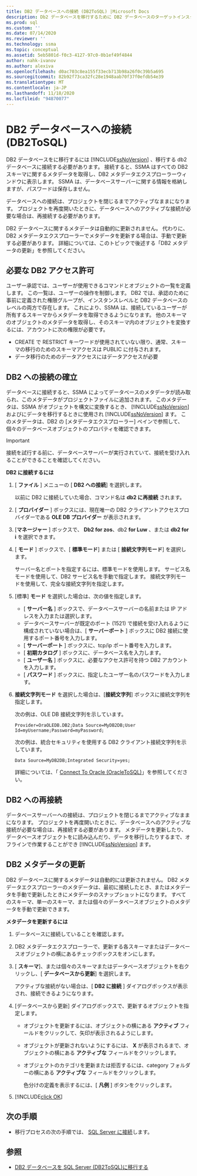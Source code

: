 ```yaml
---
title: DB2 データベースへの接続 (DB2ToSQL) |Microsoft Docs
description: Db2 データベースを移行するために DB2 データベースのターゲットインスタンスに接続する方法について説明します。 SSMA は、すべての DB2 スキーマに関するメタデータを取得します。
ms.prod: sql
ms.custom: ''
ms.date: 07/14/2020
ms.reviewer: ''
ms.technology: ssma
ms.topic: conceptual
ms.assetid: 5eb5801d-f0c3-4127-97c0-0b1ef49f4844
author: nahk-ivanov
ms.author: alexiva
ms.openlocfilehash: d0ac703c8ea155f33ecb713b98a26f0c39b5a695
ms.sourcegitcommit: 82b92f73ca32fc28e1948aab70f37f0efdb54e39
ms.translationtype: MT
ms.contentlocale: ja-JP
ms.lasthandoff: 11/18/2020
ms.locfileid: "94870077"
---
```

# <a name="connecting-to-db2-database-db2tosql"></a>DB2 データベースへの接続 (DB2ToSQL)

DB2 データベースをに移行するには [!INCLUDE[ssNoVersion](../../includes/ssnoversion-md.md)] 、移行する db2 データベースに接続する必要があります。 接続すると、SSMA はすべての DB2 スキーマに関するメタデータを取得し、DB2 メタデータエクスプローラーウィンドウに表示します。 SSMA は、データベースサーバーに関する情報を格納しますが、パスワードは保存しません。

データベースへの接続は、プロジェクトを閉じるまでアクティブなままになります。 プロジェクトを再度開いたときに、データベースへのアクティブな接続が必要な場合は、再接続する必要があります。

DB2 データベースに関するメタデータは自動的に更新されません。 代わりに、DB2 メタデータエクスプローラーでメタデータを更新する場合は、手動で更新する必要があります。 詳細については、このトピックで後述する「DB2 メタデータの更新」を参照してください。

## <a name="required-db2-permissions"></a>必要な DB2 アクセス許可

ユーザー承認では、ユーザーが使用できるコマンドとオブジェクトの一覧を定義します。 この一覧は、ユーザーの操作を制御します。 DB2 では、承認のために事前に定義された権限グループが、インスタンスレベルと DB2 データベースのレベルの両方で存在します。 これにより、SSMA は、接続しているユーザーが所有するスキーマからメタデータを取得できるようになります。 他のスキーマのオブジェクトのメタデータを取得し、そのスキーマ内のオブジェクトを変換するには、アカウントに次の権限が必要です。

- CREATE で RESTRICT キーワードが使用されていない限り、通常、スキーマの移行のためのスキーマアクセスは PUBLIC に付与されます。
- データ移行のためのデータアクセスにはデータアクセスが必要

## <a name="establishing-a-connection-to-db2"></a>DB2 への接続の確立

データベースに接続すると、SSMA によってデータベースのメタデータが読み取られ、このメタデータがプロジェクトファイルに追加されます。 このメタデータは、SSMA がオブジェクトを構文に変換するとき、 [!INCLUDE[ssNoVersion](../../includes/ssnoversion-md.md)] およびにデータを移行するときに使用され [!INCLUDE[ssNoVersion](../../includes/ssnoversion-md.md)] ます。 このメタデータは、DB2 の [メタデータエクスプローラー] ペインで参照して、個々のデータベースオブジェクトのプロパティを確認できます。  

> [!IMPORTANT]
> 接続を試行する前に、データベースサーバーが実行されていて、接続を受け入れることができることを確認してください。

**DB2 に接続するには**

1. [ **ファイル** ] メニューの [ **DB2 への接続**] を選択します。

   以前に DB2 に接続していた場合、コマンド名は **db2 に再接続** されます。

2. [ **プロバイダー** ] ボックスには、現在唯一の DB2 クライアントアクセスプロバイダーである **OLE DB プロバイダー** が表示されます。

3. [**マネージャー** ] ボックスで、 **Db2 for zos**、db2 **for Luw** 、または **db2 for i** を選択できます。

4. [ **モード** ] ボックスで、[ **標準モード**] または [ **接続文字列モード**] を選択します。

   サーバー名とポートを指定するには、標準モードを使用します。 サービス名モードを使用して、DB2 サービス名を手動で指定します。 接続文字列モードを使用して、完全な接続文字列を指定します。

5. [標準] **モード** を選択した場合は、次の値を指定します。

   - [ **サーバー名** ] ボックスで、データベースサーバーの名前または IP アドレスを入力または選択します。
   - データベースサーバーが既定のポート (1521) で接続を受け入れるように構成されていない場合は、[ **サーバーポート** ] ボックスに DB2 接続に使用するポート番号を入力します。
   - [ **サーバーポート** ] ボックスに、tcp/ip ポート番号を入力します。
   - [ **初期カタログ** ] ボックスに、データベース名を入力します。
   - [ **ユーザー名** ] ボックスに、必要なアクセス許可を持つ DB2 アカウントを入力します。
   - [ **パスワード** ] ボックスに、指定したユーザー名のパスワードを入力します。

6. **接続文字列モード** を選択した場合は、[**接続文字列**] ボックスに接続文字列を指定します。

   次の例は、OLE DB 接続文字列を示しています。

   `Provider=OraOLEDB.DB2;Data Source=MyDB2DB;User Id=myUsername;Password=myPassword;`

   次の例は、統合セキュリティを使用する DB2 クライアント接続文字列を示しています。
  
   `Data Source=MyDB2DB;Integrated Security=yes;`

   詳細については、「 [Connect To Oracle &#40;OracleToSQL&#41;](../../ssma/oracle/connect-to-oracle-oracletosql.md)」を参照してください。
  
## <a name="reconnecting-to-db2"></a>DB2 への再接続

データベースサーバーへの接続は、プロジェクトを閉じるまでアクティブなままになります。 プロジェクトを再度開いたときに、データベースへのアクティブな接続が必要な場合は、再接続する必要があります。 メタデータを更新したり、データベースオブジェクトをに読み込んだり、データを移行したりするまで、オフラインで作業することができ [!INCLUDE[ssNoVersion](../../includes/ssnoversion-md.md)] ます。

## <a name="refreshing-db2-metadata"></a>DB2 メタデータの更新

DB2 データベースに関するメタデータは自動的には更新されません。 DB2 メタデータエクスプローラーのメタデータは、最初に接続したとき、またはメタデータを手動で更新したときにメタデータのスナップショットになります。 すべてのスキーマ、単一のスキーマ、または個々のデータベースオブジェクトのメタデータを手動で更新できます。

**メタデータを更新するには**

1. データベースに接続していることを確認します。
2. DB2 メタデータエクスプローラーで、更新する各スキーマまたはデータベースオブジェクトの横にあるチェックボックスをオンにします。
3. [ **スキーマ**]、または個々のスキーマまたはデータベースオブジェクトを右クリックし、[ **データベースから更新**] を選択します。

   アクティブな接続がない場合は、[ **DB2 に接続** ] ダイアログボックスが表示され、接続できるようになります。
  
4. [データベースから更新] ダイアログボックスで、更新するオブジェクトを指定します。
   - オブジェクトを更新するには、オブジェクトの横にある **アクティブ** フィールドをクリックして、矢印が表示されるようにします。
   - オブジェクトが更新されないようにするには、 **X** が表示されるまで、オブジェクトの横にある **アクティブな** フィールドをクリックします。
   - オブジェクトのカテゴリを更新または拒否するには、category フォルダーの横にある **アクティブな** フィールドをクリックします。

     色分けの定義を表示するには、[ **凡例** ] ボタンをクリックします。

5. [!INCLUDE[click OK](../../includes/clickok-md.md)]

## <a name="next-step"></a>次の手順

- 移行プロセスの次の手順では、 [SQL Server に接続](./connecting-to-sql-server-db2tosql.md)します。

## <a name="see-also"></a>参照

- [DB2 データベースを SQL Server &#40;DB2ToSQL&#41;に移行する ](../../ssma/db2/migrating-db2-databases-to-sql-server-db2tosql.md)